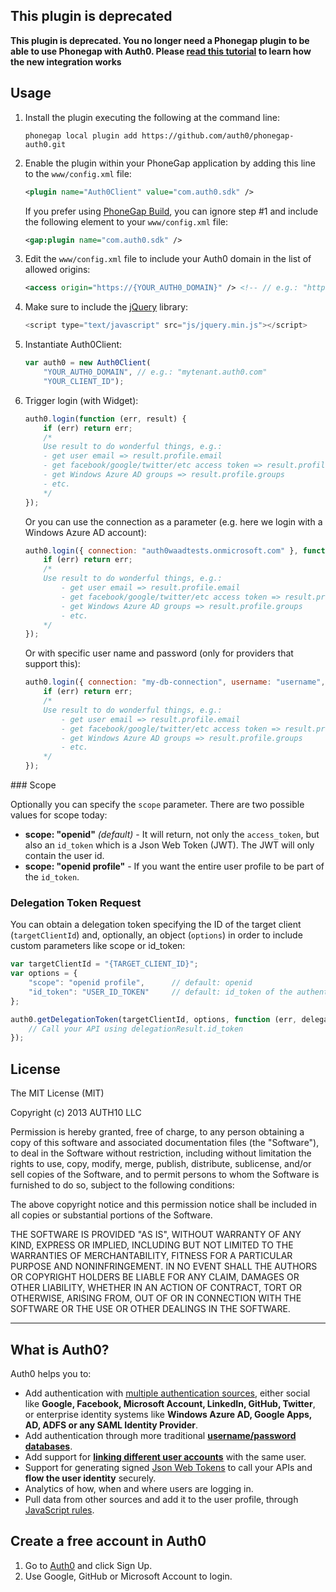 ## This plugin is deprecated

**This plugin is deprecated. You no longer need a Phonegap plugin to be able to use Phonegap with Auth0. Please [read this tutorial](https://docs.auth0.com/new/native-platforms/cordova) to learn how the new integration works**
## Usage

1. Install the plugin executing the following at the command line:
	
	~~~
	phonegap local plugin add https://github.com/auth0/phonegap-auth0.git
	~~~

2. Enable the plugin within your PhoneGap application by adding this line to the `www/config.xml` file:

	~~~xml
	<plugin name="Auth0Client" value="com.auth0.sdk" />
	~~~
	
	If you prefer using <a href="http://build.phonegap.com/" target="_new">PhoneGap Build</a>, you can ignore step #1 and include the following element to your `www/config.xml` file:

	~~~xml
	<gap:plugin name="com.auth0.sdk" />
	~~~

3. Edit the `www/config.xml` file to include your Auth0 domain in the list of allowed origins:

	~~~xml
	<access origin="https://{YOUR_AUTH0_DOMAIN}" /> <!-- // e.g.: "https://mytenant.auth0.com" -->
	~~~

4. Make sure to include the <a target="_new" href="http://jquery.com/download/">jQuery</a> library:

	~~~javascript
	<script type="text/javascript" src="js/jquery.min.js"></script>
	~~~
	
5. Instantiate Auth0Client:

	~~~javascript
	var auth0 = new Auth0Client(
		"YOUR_AUTH0_DOMAIN", // e.g.: "mytenant.auth0.com"
		"YOUR_CLIENT_ID");
	~~~

6. Trigger login (with Widget):

	~~~javascript
	auth0.login(function (err, result) {
		if (err) return err;
		/* 
		Use result to do wonderful things, e.g.: 
  		- get user email => result.profile.email
  		- get facebook/google/twitter/etc access token => result.profile.identities[0].access_token
  		- get Windows Azure AD groups => result.profile.groups
  		- etc.
		*/
	});
	~~~

	Or you can use the connection as a parameter (e.g. here we login with a Windows Azure AD account):
	
	~~~javascript
	auth0.login({ connection: "auth0waadtests.onmicrosoft.com" }, function (err, result) {
		if (err) return err;
		/* 
		Use result to do wonderful things, e.g.: 
			- get user email => result.profile.email
			- get facebook/google/twitter/etc access token => result.profile.identities[0].access_token
			- get Windows Azure AD groups => result.profile.groups
			- etc.
		*/
	});
	~~~
	
	Or with specific user name and password (only for providers that support this):
	
	~~~javascript
	auth0.login({ connection: "my-db-connection", username: "username", password: "password" }, function (err, result) {
		if (err) return err;
		/* 
		Use result to do wonderful things, e.g.: 
			- get user email => result.profile.email
			- get facebook/google/twitter/etc access token => result.profile.identities[0].access_token
			- get Windows Azure AD groups => result.profile.groups
			- etc.
		*/
	});
	~~~

### Scope

Optionally you can specify the `scope` parameter. There are two possible values for scope today:

* __scope: "openid"__ _(default)_ - It will return, not only the `access_token`, but also an `id_token` which is a Json Web Token (JWT). The JWT will only contain the user id.
* __scope: "openid profile"__ - If you want the entire user profile to be part of the `id_token`.

### Delegation Token Request

You can obtain a delegation token specifying the ID of the target client (`targetClientId`) and, optionally, an object (`options`) in order to include custom parameters like scope or id_token:

~~~js
var targetClientId = "{TARGET_CLIENT_ID}";
var options = {
    "scope": "openid profile",		// default: openid
    "id_token": "USER_ID_TOKEN"		// default: id_token of the authenticated user (client.getCurrentUser().idToken)
};

auth0.getDelegationToken(targetClientId, options, function (err, delegationResult) {
	// Call your API using delegationResult.id_token
});
~~~

## License

The MIT License (MIT)

Copyright (c) 2013 AUTH10 LLC

Permission is hereby granted, free of charge, to any person obtaining a copy
of this software and associated documentation files (the "Software"), to deal
in the Software without restriction, including without limitation the rights
to use, copy, modify, merge, publish, distribute, sublicense, and/or sell
copies of the Software, and to permit persons to whom the Software is
furnished to do so, subject to the following conditions:

The above copyright notice and this permission notice shall be included in
all copies or substantial portions of the Software.

THE SOFTWARE IS PROVIDED "AS IS", WITHOUT WARRANTY OF ANY KIND, EXPRESS OR
IMPLIED, INCLUDING BUT NOT LIMITED TO THE WARRANTIES OF MERCHANTABILITY,
FITNESS FOR A PARTICULAR PURPOSE AND NONINFRINGEMENT. IN NO EVENT SHALL THE
AUTHORS OR COPYRIGHT HOLDERS BE LIABLE FOR ANY CLAIM, DAMAGES OR OTHER
LIABILITY, WHETHER IN AN ACTION OF CONTRACT, TORT OR OTHERWISE, ARISING FROM,
OUT OF OR IN CONNECTION WITH THE SOFTWARE OR THE USE OR OTHER DEALINGS IN
THE SOFTWARE.

---

## What is Auth0?

Auth0 helps you to:

* Add authentication with [multiple authentication sources](https://docs.auth0.com/identityproviders), either social like **Google, Facebook, Microsoft Account, LinkedIn, GitHub, Twitter**, or enterprise identity systems like **Windows Azure AD, Google Apps, AD, ADFS or any SAML Identity Provider**. 
* Add authentication through more traditional **[username/password databases](https://docs.auth0.com/mysql-connection-tutorial)**.
* Add support for **[linking different user accounts](https://docs.auth0.com/link-accounts)** with the same user.
* Support for generating signed [Json Web Tokens](https://docs.auth0.com/jwt) to call your APIs and **flow the user identity** securely.
* Analytics of how, when and where users are logging in.
* Pull data from other sources and add it to the user profile, through [JavaScript rules](https://docs.auth0.com/rules).

## Create a free account in Auth0

1. Go to [Auth0](http://developers.auth0.com) and click Sign Up.
2. Use Google, GitHub or Microsoft Account to login.
